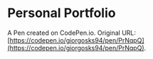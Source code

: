# Personal Portfolio

A Pen created on CodePen.io. Original URL: [https://codepen.io/giorgosks94/pen/PrNqpQ](https://codepen.io/giorgosks94/pen/PrNqpQ).


